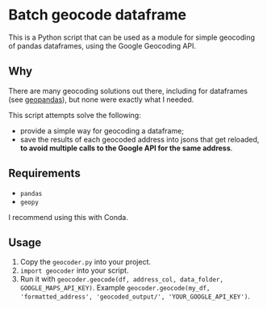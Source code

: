 # Batch geocode dataframe

This is a Python script that can be used as a module for simple geocoding of pandas dataframes, using the Google Geocoding API.

## Why

There are many geocoding solutions out there, including for dataframes (see [geopandas](http://geopandas.org/geocoding.html)), but none were exactly what I needed.

This script attempts solve the following:

- provide a simple way for geocoding a dataframe;
- save the results of each geocoded address into jsons that get reloaded, **to avoid multiple calls to the Google API for the same address**.

## Requirements

- `pandas`
- `geopy`

I recommend using this with Conda.

## Usage

1. Copy the `geocoder.py` into your project.
2. `import geocoder` into your script.
3. Run it with `geocoder.geocode(df, address_col, data_folder, GOOGLE_MAPS_API_KEY)`. Example `geocoder.geocode(my_df, 'formatted_address', 'geocoded_output/', 'YOUR_GOOGLE_API_KEY')`.
